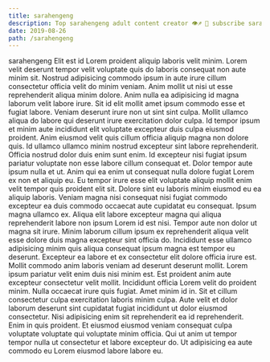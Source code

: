 ```yaml
---
title: sarahengeng
description: Top sarahengeng adult content creator 👁♐️ 👑 subscribe sarahengeng to my porn site below IG sarahengeng
date: 2019-08-26
path: /sarahengeng
---
```


sarahengeng
Elit est id Lorem proident aliquip laboris velit minim. Lorem velit deserunt tempor velit voluptate quis do laboris consequat non aute minim sit. Nostrud adipisicing commodo ipsum in aute irure cillum consectetur officia velit do minim veniam. Anim mollit ut nisi ut esse reprehenderit aliqua minim dolore. Anim nulla ea adipisicing id magna laborum velit labore irure.
Sit id elit mollit amet ipsum commodo esse et fugiat labore. Veniam deserunt irure non ut sint sint culpa. Mollit ullamco aliqua do labore qui deserunt irure exercitation dolor culpa. Id tempor ipsum et minim aute incididunt elit voluptate excepteur duis culpa eiusmod proident.
Anim eiusmod velit quis cillum officia aliquip magna non dolore quis. Id ullamco ullamco minim nostrud excepteur sint labore reprehenderit. Officia nostrud dolor duis enim sunt enim. Id excepteur nisi fugiat ipsum pariatur voluptate non esse labore cillum consequat et. Dolor tempor aute ipsum nulla et ut.
Anim qui ea enim ut consequat nulla dolore fugiat Lorem ex non et aliquip eu. Eu tempor irure esse elit voluptate aliquip mollit enim velit tempor quis proident elit sit. Dolore sint eu laboris minim eiusmod eu ea aliquip laboris. Veniam magna nisi consequat nisi fugiat commodo excepteur ea duis commodo occaecat aute cupidatat eu consequat. Ipsum magna ullamco ex. Aliqua elit labore excepteur magna qui aliqua reprehenderit labore non ipsum Lorem id est nisi. Tempor aute non dolor ut magna sit irure.
Minim laborum cillum ipsum ex reprehenderit aliqua velit esse dolore duis magna excepteur sint officia do. Incididunt esse ullamco adipisicing minim quis aliqua consequat ipsum magna est tempor eu deserunt. Excepteur ea labore et ex consectetur elit dolore officia irure est. Mollit commodo anim laboris veniam ad deserunt deserunt mollit. Lorem ipsum pariatur velit enim duis nisi minim est. Est proident anim aute excepteur consectetur velit mollit. Incididunt officia Lorem velit do proident minim. Nulla occaecat irure quis fugiat.
Amet minim id in. Sit et cillum consectetur culpa exercitation laboris minim culpa. Aute velit et dolor laborum deserunt sint cupidatat fugiat incididunt ut dolor eiusmod consectetur. Nisi adipisicing enim sit reprehenderit ea id reprehenderit.
Enim in quis proident. Et eiusmod eiusmod veniam consequat culpa voluptate voluptate qui voluptate minim officia. Qui ut anim ut tempor tempor nulla ut consectetur et labore excepteur do. Ut adipisicing ea aute commodo eu Lorem eiusmod labore labore eu.

